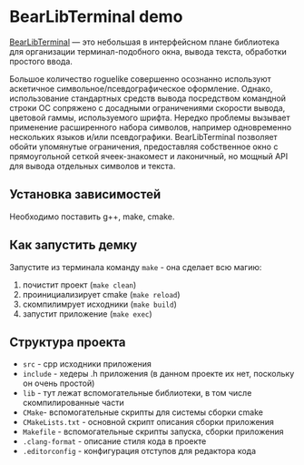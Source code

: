 # BearLibTerminal demo

[BearLibTerminal](http://foo.wyrd.name/ru:bearlibterminal) — это небольшая в интерфейсном плане библиотека для организации терминал-подобного окна, вывода текста, обработки простого ввода.

Большое количество roguelike совершенно осознанно используют аскетичное символьное/псевдографическое оформление. Однако, использование стандартных средств вывода посредством командной строки ОС сопряжено с досадными ограничениями скорости вывода, цветовой гаммы, используемого шрифта. Нередко проблемы вызывает применение расширенного набора символов, например одновременно нескольких языков и/или псевдографики. BearLibTerminal позволяет обойти упомянутые ограничения, предоставляя собственное окно с прямоугольной сеткой ячеек-знакомест и лаконичный, но мощный API для вывода отдельных символов и текста.

## Установка зависимостей

Необходимо поставить g++, make, cmake.

## Как запустить демку

Запустите из терминала команду `make` - она сделает всю магию:
1. почистит проект (`make clean`)
2. проинициализирует cmake (`make reload`)
3. скомпилимрует исходники (`make build`)
4. запустит приложение (`make exec`)

## Структура проекта

- `src` - cpp исходники приложения
- `include` - хедеры .h приложения (в данном проекте их нет, поскольку он очень простой)
- `lib` - тут лежат вспомогательные библиотеки, в том числе скомпилированные части
- `CMake`- вспомогательные скрипты для системы сборки cmake
- `CMakeLists.txt` - основной скрипт описания сборки приложения
- `Makefile` - вспомогательные скрипты запуска, сборки приложения
- `.clang-format` - описание стиля кода в проекте
- `.editorconfig` - конфигурация отступов для редактора кода
